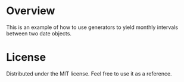 # Overview

This is an example of how to use generators to yield monthly intervals between two date objects.

# License

Distributed under the MIT license. Feel free to use it as a reference.
